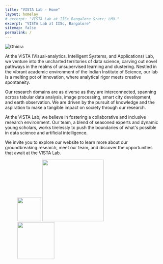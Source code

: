 ```yaml
---
title: "VISTA Lab - Home"
layout: homelay
# excerpt: "VISTA Lab at IISc Bangalore &rarr; LMU."
excerpt: "VISTA Lab at IISc, Bangalore"
sitemap: false
permalink: /
---
```


<div class="single-image-container">
<img src="{{ site.url }}{{ site.baseurl }}/images/lab_logo/ghidra3.png" alt="Ghidra" />
<!-- <img src="{{ site.url }}{{ site.baseurl }}/images/lab_logo/vista_logo_1.png" alt="vista" /> -->
</div>

At the VISTA <z>(Visual-analytics, Intelligent Systems, and Applications)</z> Lab, we venture into the uncharted territories of data science, carving out novel pathways in the realms of unsupervised learning and clustering. Nestled in the vibrant academic environment of the Indian Institute of Science, our lab is a melting pot of innovation, where analytical rigor meets creative spontaneity.

Our research domains are as diverse as they are interconnected, spanning across tabular data analysis, image processing, smart city development, and earth observation. We are driven by the pursuit of knowledge and the aspiration to make a tangible impact on society through our research.

At the VISTA Lab, we believe in fostering a collaborative and inclusive research environment. Our team, a blend of seasoned experts and dynamic young scholars, works tirelessly to push the boundaries of what's possible in data science and artificial intelligence.

We invite you to explore our website to learn more about our groundbreaking research, meet our team, and discover the opportunities that await at the VISTA Lab.

 <!-- **We are  looking for passionate new PhD students, Postdocs, and Master students to join the team** [(more info)]({{ site.url }}{{ site.baseurl }}/vacancies) **!** -->


<style>
  .logo:not(:last-child) {
    margin-right: 35px; /* This will be applied to every logo except the last one */
  }
  .logo:first-child {
    margin-right: 0px; /* This will override the above style for the first logo only */
  }
  .single-image-container img {
        max-width: 100%; /* Adjust as needed */
        height: auto; /* Maintains aspect ratio */
        display: block; /* Removes any default margins/paddings */
        margin: auto; /* Centers the image */
    }
</style>

<figure class="fourth">
  <img src="{{ site.url }}{{ site.baseurl }}/images/logopic/rbccps2.png" class="logo" style="width: 77px;">
  <img src="{{ site.url }}{{ site.baseurl }}/images/logopic/rbccps4.png" class="logo" style="width: 200px;">
  <img src="{{ site.url }}{{ site.baseurl }}/images/logopic/iisc_logo.png" class="logo" style="width: 120px;">
  <!-- <img src="{{ site.url }}{{ site.baseurl }}/images/logopic/isro_logo.png" class="logo" style="width: 120px;">
  <img src="{{ site.url }}{{ site.baseurl }}/images/logopic/volvo_logo.png" class="logo" style="width: 120px;">
  <img src="{{ site.url }}{{ site.baseurl }}/images/logopic/bosch_logo.png" class="logo" style="width: 140px;">
  <img src="{{ site.url }}{{ site.baseurl }}/images/logopic/tata_logo.png" class="logo" style="width: 170px;">
  <img src="{{ site.url }}{{ site.baseurl }}/images/logopic/dst_logo.png" class="logo" style="width: 220px;">
  <img src="{{ site.url }}{{ site.baseurl }}/images/logopic/serb_logo.png" class="logo" style="width: 170px;">
  <img src="{{ site.url }}{{ site.baseurl }}/images/logopic/bel_logo.png" class="logo" style="width: 220px;"> -->
</figure>
